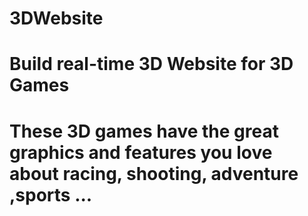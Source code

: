 # 3DWebsite
# Build real-time 3D Website for 3D Games 
# These 3D games have the great graphics and features you love about racing, shooting, adventure ,sports ...
